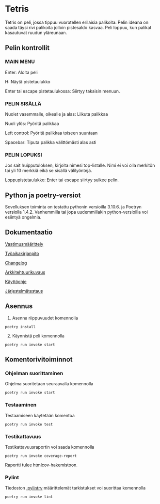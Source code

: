 # Tetris

Tetris on peli, jossa tippuu vuorotellen erilaisia palikoita. Pelin ideana on saada täysi rivi palikoita jolloin pistesaldo kasvaa. Peli loppuu, kun palikat kasautuvat ruudun yläreunaan.

## Pelin kontrollit

### MAIN MENU

Enter: Aloita peli

H: Näytä pistetaulukko

Enter tai escape pistetaulukossa: Siirtyy takaisin menuun.

### PELIN SISÄLLÄ

Nuolet vasemmalle, oikealle ja alas: Liikuta palikkaa

Nuoli ylös: Pyöritä palikkaa

Left control: Pyöritä palikkaa toiseen suuntaan

Spacebar: Tiputa palikka välittömästi alas asti

### PELIN LOPUKSI

Jos sait huipputuloksen, kirjoita nimesi top-listalle. Nimi ei voi olla merkitön tai yli 10 merkkiä eikä se sisällä välilyöntejä.

Loppupistetaulukko: Enter tai escape siirtyy sulkee pelin.

## Python ja poetry-versiot
Sovelluksen toiminta on testattu pythonin versioilla 3.10.6. ja Poetryn versiolla 1.4.2. Vanhemmilla tai jopa uudemmillakin python-versioilla voi esiintyä ongelmia.

## Dokumentaatio

[Vaatimusmäärittely](https://github.com/mseppi/ot-harjoitustyo/blob/main/dokumentaatio/vaatimusmaarittely.md)

[Työaikakirjanpito](https://github.com/mseppi/ot-harjoitustyo/blob/main/dokumentaatio/tyoaikakirjanpito.md)

[Changelog](https://github.com/mseppi/ot-harjoitustyo/blob/main/dokumentaatio/changelog.md)

[Arkkitehtuurikuvaus](https://github.com/mseppi/ot-harjoitustyo/blob/main/dokumentaatio/arkkitehtuuri.md)

[Käyttöohje](https://github.com/mseppi/ot-harjoitustyo/blob/main/dokumentaatio/k%C3%A4ytt%C3%B6ohje.md)

[Järjestelmätestaus](https://github.com/mseppi/ot-harjoitustyo/blob/main/dokumentaatio/Testaus.md)

## Asennus

1. Asenna riippuvuudet komennolla

```
poetry install
```

2. Käynnistä peli komennolla

```
poetry run invoke start
```

## Komentorivitoiminnot

### Ohjelman suorittaminen

Ohjelma suoritetaan seuraavalla komennolla

```
poetry run invoke start
```

### Testaaminen

Testaamiseen käytetään komentoa

```
poetry run invoke test
```

### Testikattavuus

Testikattavuusraportin voi saada komennolla

```
poetry run invoke coverage-report
```

Raportti tulee htmlcov-hakemistoon.

### Pylint

Tiedoston [.pylintrv](https://github.com/mseppi/ot-harjoitustyo/blob/main/.pylintrc) määrittelemät tarkistukset voi suorittaa komennolla

```
poetry run invoke lint
```
